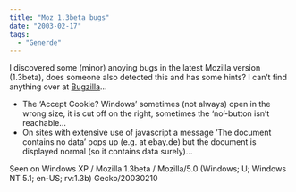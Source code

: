 ```yaml
---
title: "Moz 1.3beta bugs"
date: "2003-02-17"
tags:
  - "Generde"
---
```


I discovered some (minor) anoying bugs in the latest Mozilla version (1.3beta), does someone also detected this and has some hints? I can’t find anything over at [Bugzilla](http://bugzilla.mozilla.org/)…

- The ‘Accept Cookie? Windows’ sometimes (not always) open in the wrong size, it is cut off on the right, sometimes the ‘no’-button isn’t reachable…
- On sites with extensive use of javascript a message ‘The document contains no data’ pops up (e.g. at ebay.de) but the document is displayed normal (so it contains data surely)…

Seen on Windows XP / Mozilla 1.3beta / Mozilla/5.0 (Windows; U; Windows NT 5.1; en-US; rv:1.3b) Gecko/20030210
